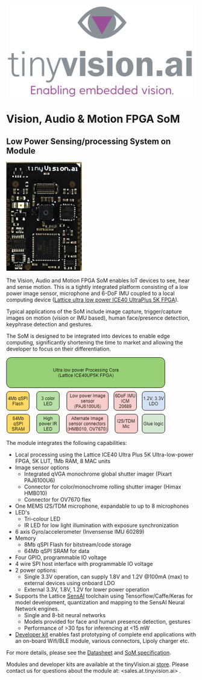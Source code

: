 ![tinyVision.ai Inc.](./resources/images/TVAI-FINAL-01-tight.png)
# Vision, Audio &amp; Motion FPGA SoM
## Low Power Sensing/processing System on Module

<img src="./resources/images/Module_front.jpg" alt="Module Front" width="200"/>

The Vision, Audio and Motion FPGA SoM enables IoT devices to see, hear and sense motion. This is a tightly integrated platform consisting of a low power image sensor, microphone and 6-DoF IMU coupled to a local computing device ([Lattice ultra low power ICE40 UltraPlus 5K FPGA](http://www.latticesemi.com/en/Products/FPGAandCPLD/iCE40UltraPlus)).

Typical applications of the SoM include image capture, trigger/capture images on motion (vision or IMU based), human face/presence detection, keyphrase detection and gestures.


The SoM is designed to be integrated into devices to enable edge computing, significantly shortening the time to market and allowing the developer to focus on their differentiation.

![Vision Audio and Motion FPGA SoM Diagram](./resources/images/SoM_block_diagram.png)

The module integrates the following capabilities:

- Local processing using the Lattice ICE40 Ultra Plus 5K Ultra-low-power FPGA, 5K LUT, 1Mb RAM, 8 MAC units
- Image sensor options
  - Integrated qVGA monochrome global shutter imager (Pixart PAJ6100U6)
  - Connector for color/monochrome rolling shutter imager (Himax HMB010)
  - Connector for OV7670 flex
- One MEMS I2S/TDM microphone, expandable to up to 8 microphones
- LED's
  - Tri-colour LED
  - IR LED for low light illumination with exposure synchronization
- 6 axis Gyro/accelerometer (Invensense IMU 60289)
- Memory
  - 8Mb qSPI Flash for bitstream/code storage
  - 64Mb qSPI SRAM for data
- Four GPIO, programmable IO voltage
- 4 wire SPI host interface with programmable IO voltage
- 2 power options:
  - Single 3.3V operation, can supply 1.8V and 1.2V @100mA (max) to external devices using onboard LDO
  - External 3.3V, 1.8V, 1.2V for lower power operation
- Supports the Lattice [SensAI](https://www.latticesemi.com/sensAI) toolchain using Tensorflow/Caffe/Keras for model development, quantization and mapping to the SensAI Neural Network engines.
  - Single and 8-bit neural networks
  - Models provided for face and human presence detection, gestures
  - Performance of >30 fps for inferencing at <15 mW
- [Developer kit](./SoM/SoM_devkit_details.png) enables fast prototyping of complete end applications with an on-board Wifi/BLE module, various connectors, Lipoly charger etc.

For more details, please see the [Datasheet](./Sensor_FPGA_SoM_data_sheet_2.0.pdf) and [SoM specification](SoM/README.md).

Modules and developer kits are available at the tinyVision.ai [store](https://tinyvision.ai/collections/frontpage). Please contact us for questions about the module at: <sales.at.tinyvision.ai> .
